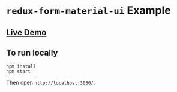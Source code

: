 # `redux-form-material-ui` Example

## [Live Demo](http://erikras.github.io/redux-form-material-ui/)

## To run locally

```
npm install
npm start
```

Then open [`http://localhost:3030/`](http://localhost:3030/).

